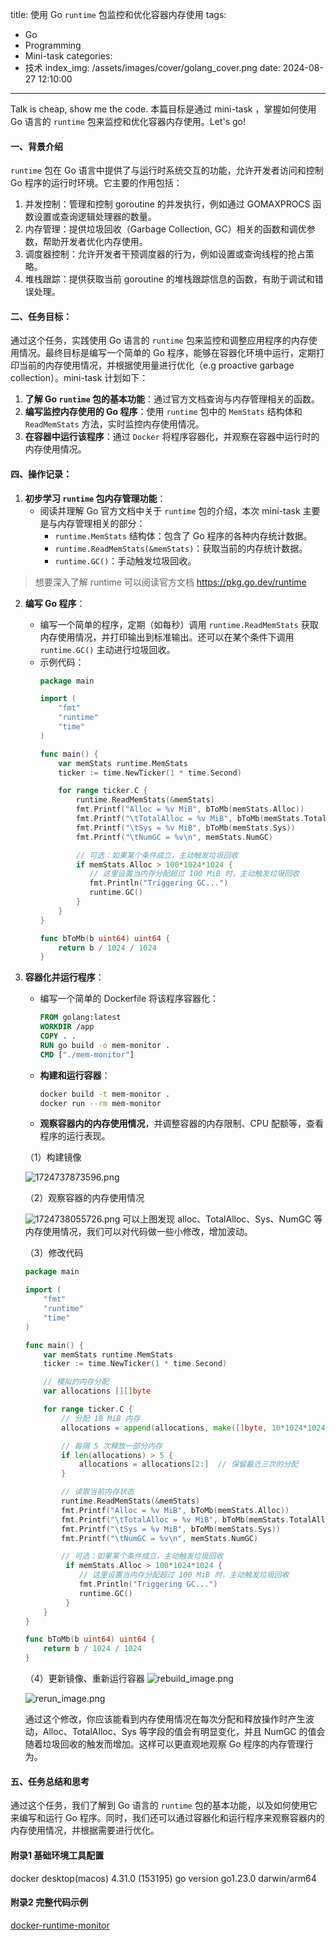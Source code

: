 title: 使用 Go `runtime` 包监控和优化容器内存使用
tags:
  - Go
  - Programming
  - Mini-task
categories:
  - 技术
index_img: /assets/images/cover/golang_cover.png
date: 2024-08-27 12:10:00
---

Talk is cheap, show me the code. 本篇目标是通过 mini-task ，掌握如何使用 Go 语言的 `runtime` 包来监控和优化容器内存使用。Let's go!

#### 一、背景介绍

`runtime` 包在 Go 语言中提供了与运行时系统交互的功能，允许开发者访问和控制 Go 程序的运行时环境。它主要的作用包括：

1. 并发控制：管理和控制 goroutine 的并发执行，例如通过 GOMAXPROCS 函数设置或查询逻辑处理器的数量。
2. 内存管理：提供垃圾回收（Garbage Collection, GC）相关的函数和调优参数，帮助开发者优化内存使用。
3. 调度器控制：允许开发者干预调度器的行为，例如设置或查询线程的抢占策略。
4. 堆栈跟踪：提供获取当前 goroutine 的堆栈跟踪信息的函数，有助于调试和错误处理。

#### 二、任务目标：

通过这个任务，实践使用 Go 语言的 `runtime` 包来监控和调整应用程序的内存使用情况。最终目标是编写一个简单的 Go 程序，能够在容器化环境中运行，定期打印当前的内存使用情况，并根据使用量进行优化（e.g proactive garbage collection）。mini-task 计划如下：

1. **了解 Go `runtime` 包的基本功能**：通过官方文档查询与内存管理相关的函数。
2. **编写监控内存使用的 Go 程序**：使用 `runtime` 包中的 `MemStats` 结构体和 `ReadMemStats` 方法，实时监控内存使用情况。
3. **在容器中运行该程序**：通过 `Docker` 将程序容器化，并观察在容器中运行时的内存使用情况。

#### 四、操作记录：

1. **初步学习 `runtime` 包内存管理功能**：
   - 阅读并理解 Go 官方文档中关于 `runtime` 包的介绍，本次 mini-task 主要是与内存管理相关的部分：
     - `runtime.MemStats` 结构体：包含了 Go 程序的各种内存统计数据。
     - `runtime.ReadMemStats(&memStats)`：获取当前的内存统计数据。
     - `runtime.GC()`：手动触发垃圾回收。

> 想要深入了解 runtime 可以阅读官方文档 https://pkg.go.dev/runtime

2. **编写 Go 程序**：
   - 编写一个简单的程序，定期（如每秒）调用 `runtime.ReadMemStats` 获取内存使用情况，并打印输出到标准输出。还可以在某个条件下调用 `runtime.GC()` 主动进行垃圾回收。
   - 示例代码：
     ```go
     package main

     import (
         "fmt"
         "runtime"
         "time"
     )

     func main() {
         var memStats runtime.MemStats
         ticker := time.NewTicker(1 * time.Second)

         for range ticker.C {
             runtime.ReadMemStats(&memStats)
             fmt.Printf("Alloc = %v MiB", bToMb(memStats.Alloc))
             fmt.Printf("\tTotalAlloc = %v MiB", bToMb(memStats.TotalAlloc))
             fmt.Printf("\tSys = %v MiB", bToMb(memStats.Sys))
             fmt.Printf("\tNumGC = %v\n", memStats.NumGC)

             // 可选：如果某个条件成立，主动触发垃圾回收
             if memStats.Alloc > 100*1024*1024 { 
                // 这里设置当内存分配超过 100 MiB 时，主动触发垃圾回收
                fmt.Println("Triggering GC...")
                runtime.GC()
             }
         }
     }

     func bToMb(b uint64) uint64 {
         return b / 1024 / 1024
     }
     ```

3. **容器化并运行程序**：
   - 编写一个简单的 Dockerfile 将该程序容器化：
     ```dockerfile
     FROM golang:latest
     WORKDIR /app
     COPY . .
     RUN go build -o mem-monitor .
     CMD ["./mem-monitor"]
     ```
   - **构建和运行容器**：
     ```bash
     docker build -t mem-monitor .
     docker run --rm mem-monitor
     ```
   - **观察容器内的内存使用情况**，并调整容器的内存限制、CPU 配额等，查看程序的运行表现。

   （1）构建镜像
   
   ![1724737873596.png](https://img.picui.cn/free/2024/08/27/66cd692c54adc.png)
   
   （2）观察容器的内存使用情况
   
   ![1724738055726.png](https://img.picui.cn/free/2024/08/27/66cd69e213b67.png)
   可以上图发现 alloc、TotalAlloc、Sys、NumGC 等内存使用情况，我们可以对代码做一些小修改，增加波动。
   
   （3）修改代码

    ```go
    package main

    import (
        "fmt"
        "runtime"
        "time"
    )

    func main() {
        var memStats runtime.MemStats
        ticker := time.NewTicker(1 * time.Second)

        // 模拟的内存分配
        var allocations [][]byte

        for range ticker.C {
            // 分配 10 MiB 内存
            allocations = append(allocations, make([]byte, 10*1024*1024))

            // 每隔 5 次释放一部分内存
            if len(allocations) > 5 {
                allocations = allocations[2:]  // 保留最近三次的分配
            }

            // 读取当前内存状态
            runtime.ReadMemStats(&memStats)
            fmt.Printf("Alloc = %v MiB", bToMb(memStats.Alloc))
            fmt.Printf("\tTotalAlloc = %v MiB", bToMb(memStats.TotalAlloc))
            fmt.Printf("\tSys = %v MiB", bToMb(memStats.Sys))
            fmt.Printf("\tNumGC = %v\n", memStats.NumGC)

            // 可选：如果某个条件成立，主动触发垃圾回收
             if memStats.Alloc > 100*1024*1024 { 
                // 这里设置当内存分配超过 100 MiB 时，主动触发垃圾回收
                fmt.Println("Triggering GC...")
                runtime.GC()
             }
        }
    }

    func bToMb(b uint64) uint64 {
        return b / 1024 / 1024
    }
    ```
    （4）更新镜像、重新运行容器
    ![rebuild_image.png](https://img.picui.cn/free/2024/08/27/66cd6c0aee5e7.png)

    ![rerun_image.png](https://img.picui.cn/free/2024/08/27/66cd6c538f052.png)

    通过这个修改，你应该能看到内存使用情况在每次分配和释放操作时产生波动，Alloc、TotalAlloc、Sys 等字段的值会有明显变化，并且 NumGC 的值会随着垃圾回收的触发而增加。这样可以更直观地观察 Go 程序的内存管理行为。

#### 五、任务总结和思考

通过这个任务，我们了解到 Go 语言的 `runtime` 包的基本功能，以及如何使用它来编写和运行 Go 程序。同时，我们还可以通过容器化和运行程序来观察容器内的内存使用情况，并根据需要进行优化。

#### 附录1 基础环境工具配置 

docker desktop(macos) 4.31.0 (153195)
go version go1.23.0 darwin/arm64

#### 附录2 完整代码示例

[docker-runtime-monitor](https://github.com/zhililab/zhililab.github.io/tree/code-samples/Project/docker-runtime-monitor)